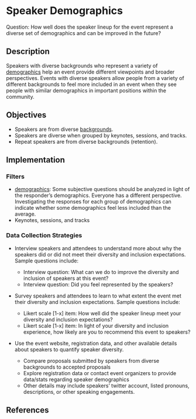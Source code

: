 # Speaker Demographics

Question: How well does the speaker lineup for the event represent a diverse set of demographics and can be improved in the future?


## Description

Speakers with diverse backgrounds who represent a variety of [demographics](https://github.com/chaoss/wg-diversity-inclusion/tree/master/demographic-data) help an event provide different viewpoints and broader perspectives. Events with diverse speakers allow people from a variety of different backgrounds to feel more included in an event when they see people with similar demographics in important positions within the community. 


## Objectives

- Speakers are from diverse [backgrounds](https://github.com/chaoss/wg-diversity-inclusion/tree/master/demographic-data).
- Speakers are diverse when grouped by keynotes, sessions, and tracks.
- Repeat speakers are from diverse backgrounds (retention). 


## Implementation

### Filters

- [demographics](https://github.com/chaoss/wg-diversity-inclusion/tree/master/demographic-data): Some subjective questions should be analyzed in light of the responder’s demographics. Everyone has a different perspective. Investigating the responses for each group of demographics can indicate whether some demographics feel less included than the average.
- Keynotes, sessions, and tracks


### Data Collection Strategies

- Interview speakers and attendees to understand more about why the speakers did or did not meet their diversity and inclusion expectations. Sample questions include: 
  * Interview question: What can we do to improve the diversity and inclusion of speakers at this event?
  * Interview question: Did you feel represented by the speakers?

- Survey speakers and attendees to learn to what extent the event met their diversity and inclusion expectations. Sample questions include:
  * Likert scale [1-x] item: How well did the speaker lineup meet your diversity and inclusion expectations?
  * Likert scale [1-x] item: In light of your diversity and inclusion experience, how likely are you to recommend this event to speakers?

- Use the event website, registration data, and other available details about speakers to quantify speaker diversity.
  * Compare proposals submitted by speakers from diverse backgrounds to accepted proposals 
  * Explore registration data or contact event organizers to provide data/stats regarding speaker demographics 
  * Other details may include speakers’ twitter account, listed pronouns, descriptions, or other speaking engagements.


## References
